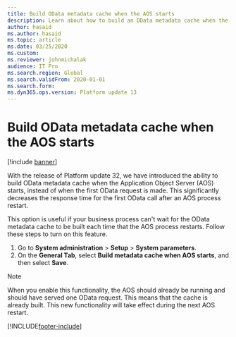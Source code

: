 ```yaml
---
title: Build OData metadata cache when the AOS starts
description: Learn about how to build an OData metadata cache when the AOS starts, when your metadata cache needs to be quickly built.
author: hasaid
ms.author: hasaid
ms.topic: article
ms.date: 03/25/2020
ms.custom: 
ms.reviewer: johnmichalak
audience: IT Pro
ms.search.region: Global
ms.search.validFrom: 2020-01-01
ms.search.form: 
ms.dyn365.ops.version: Platform update 13
---
```


# Build OData metadata cache when the AOS starts

[!include [banner](../includes/banner.md)]


With the release of Platform update 32, we have introduced the ability to build OData metadata cache when the Application Object Server (AOS) starts, instead of when the first OData request is made. This significantly decreases the response time for the first OData call after an AOS process restart.

This option is useful if your business process can't wait for the OData metadata cache to be built each time that the AOS process restarts. Follow these steps to turn on this feature. 

1. Go to **System administration** \> **Setup** \> **System parameters**.
2. On the **General Tab**, select **Build metadata cache when AOS starts**, and then select **Save**.

> [!NOTE]
> When you enable this functionality, the AOS should already be running and should have served one OData request. This means that the cache is already built. This new functionality will take effect during the next AOS restart.


[!INCLUDE[footer-include](../../../includes/footer-banner.md)]

